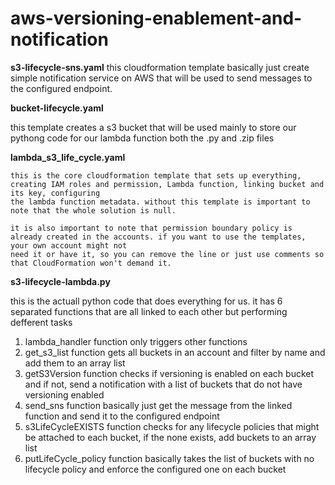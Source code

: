 # aws-versioning-enablement-and-notification

**s3-lifecycle-sns.yaml**
  this cloudformation template basically just create simple notification service on AWS that will be used to send messages to the configured endpoint.


  **bucket-lifecycle.yaml**

  this template creates a s3 bucket that will be used mainly to store our pythong code for our lambda function both the .py and .zip files


  **lambda_s3_life_cycle.yaml**

    this is the core cloudformation template that sets up everything, creating IAM roles and permission, Lambda function, linking bucket and its key, configuring 
    the lambda function metadata. without this template is important to note that the whole solution is null.

    it is also important to note that permission boundary policy is already created in the accounts. if you want to use the templates, your own account might not 
    need it or have it, so you can remove the line or just use comments so that CloudFormation won't demand it.

  **s3-lifecycle-lambda.py**

  this is the actuall python code that does everything for us. it has 6 separated functions that are all linked to each other but performing defferent tasks
  1. lambda_handler function only triggers other functions
  2. get_s3_list function gets all buckets in an account and filter by name and add them to an array list
  3. getS3Version function checks if versioning is enabled on each bucket and if not, send a notification with a list of buckets that do not have versioning enabled
  4. send_sns function basically just get the message from the linked function and send it to the configured endpoint
  5. s3LifeCycleEXISTS function checks for any lifecycle policies that might be attached to each bucket, if the none exists, add buckets to an array list
  6. putLifeCycle_policy function basically takes the list of buckets with no lifecycle policy and enforce the configured one on each bucket

